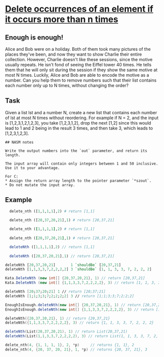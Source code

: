# [Delete occurrences of an element if it occurs more than n times](https://www.codewars.com/kata/554ca54ffa7d91b236000023)
## Enough is enough!

Alice and Bob were on a holiday. Both of them took many pictures of the places they've been, and now they want to show Charlie their entire collection. However, Charlie doesn't like these sessions, since the motive usually repeats. He isn't fond of seeing the Eiffel tower 40 times. He tells them that he will only sit during the session if they show the same motive at most N times. Luckily, Alice and Bob are able to encode the motive as a number. Can you help them to remove numbers such that their list contains each number only up to N times, without changing the order?

## Task

Given a list lst and a number N, create a new list that contains each number of lst at most N times without reordering. For example if N = 2, and the input is [1,2,3,1,2,1,2,3], you take [1,2,3,1,2], drop the next [1,2] since this would lead to 1 and 2 being in the result 3 times, and then take 3, which leads to [1,2,3,1,2,3].

~~~if:nasm
## NASM notes

Write the output numbers into the `out` parameter, and return its length.

The input array will contain only integers between 1 and 50 inclusive. Use it to your advantage.
~~~

~~~if:c
For C:
* Assign the return array length to the pointer parameter `*szout`.
* Do not mutate the input array.
~~~

## Example
```python
  delete_nth ([1,1,1,1],2) # return [1,1]
  
  delete_nth ([20,37,20,21],1) # return [20,37,21]
```
```ruby
  delete_nth ([1,1,1,1],2) # return [1,1]
  
  delete_nth ([20,37,20,21],1) # return [20,37,21]
```
```javascript
  deleteNth ([1,1,1,1],2) // return [1,1]
  
  deleteNth ([20,37,20,21],1) // return [20,37,21]
```
```haskell
deleteNth [20,37,20,21]       1 `shouldBe` [20,37,21]
deleteNth [1,1,3,3,7,2,2,2,2] 3 `shouldBe` [1, 1, 3, 3, 7, 2, 2, 2]
```
```csharp
Kata.DeleteNth (new int[] {20,37,20,21}, 1) // return [20,37,21]
Kata.DeleteNth (new int[] {1,1,3,3,7,2,2,2,2}, 3) // return [1, 1, 3, 3, 7, 2, 2, 2]
```
```fsharp
deleteNth [20;37;20;21] 1 // return [20;37;21]
deleteNth [1;1;3;3;7;2;2;2;2] 3 // return [1;1;3;3;7;2;2;2]
```
```java
EnoughIsEnough.deleteNth(new int[] {20,37,20,21}, 1) // return [20,37,21]
EnoughIsEnough.deleteNth(new int[] {1,1,3,3,7,2,2,2,2}, 3) // return [1, 1, 3, 3, 7, 2, 2, 2]
```
```c++
deleteNth({20,37,20,21}, 1) // return {20,37,21}
deleteNth({1,1,3,3,7,2,2,2,2}, 3) // return {1, 1, 3, 3, 7, 2, 2, 2}
```
```scala
deleteNth(List(20,37,20,21), 1) // return List(20,37,21)
deleteNth(List(1,1,3,3,7,2,2,2,2), 3) // return List(1, 1, 3, 3, 7, 2, 2, 2)
```
```c
delete_nth(4, {1, 1, 1, 1}, 2, *p)     // returns {1, 1}, 2
delete_nth(4, {20, 37, 20, 21}, 1, *p) // returns {20, 37, 21}, 3
```
